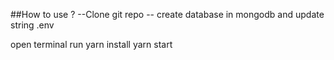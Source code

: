 ##How to use ? 
--Clone git repo
-- create database in mongodb and update string .env

open terminal run 
yarn install
yarn start
